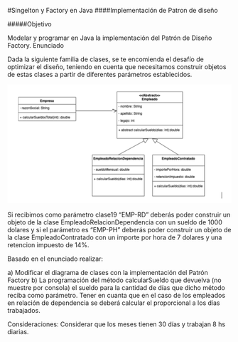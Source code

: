 #Singelton y Factory en Java
####Implementación de Patron de diseño

#####Objetivo

Modelar y programar en Java la implementación del Patrón de Diseño Factory.
Enunciado

Dada la siguiente familia de clases, se te encomienda el desafío de optimizar el diseño, teniendo en cuenta que necesitamos construir objetos de estas clases a partir de diferentes parámetros establecidos. 

![UML](static/umlClasses.png)


Si recibimos como parámetro clase19
“EMP-RD” deberás poder construir un objeto de la clase EmpleadoRelacionDependencia con un sueldo de 1000 dolares y si el parámetro es “EMP-PH” deberás poder construir un objeto de la clase EmpleadoContratado con un importe por hora de 7 dolares y una retencion impuesto de 14%.

Basado en el enunciado realizar:

a) Modificar el diagrama de clases con la implementación del Patrón Factory
b) La programación del método calcularSueldo que devuelva (no muestre por consola) el sueldo para la cantidad de días que dicho método reciba como parámetro. Tener en cuanta que en el caso de los empleados en relación de dependencia se deberá calcular el proporcional a los días trabajados.

Consideraciones: Considerar que los meses tienen 30 días y trabajan 8 hs diarias.

